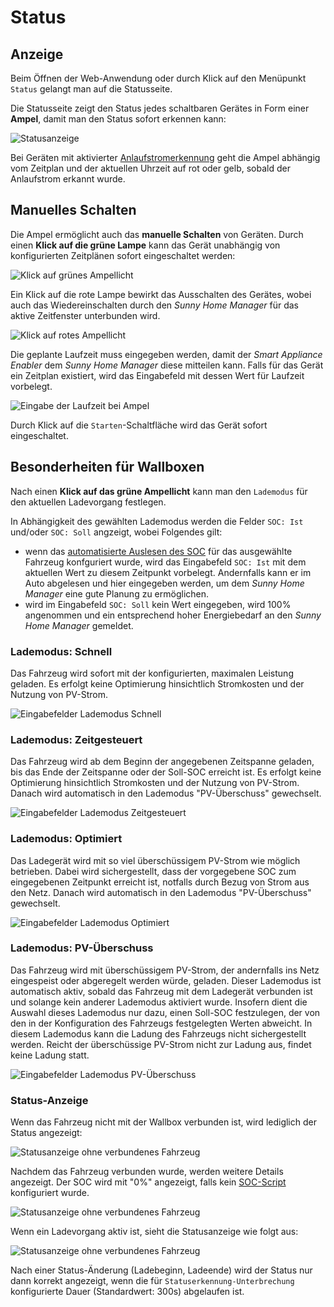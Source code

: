 # Status
## Anzeige
Beim Öffnen der Web-Anwendung oder durch Klick auf den Menüpunkt `Status` gelangt man auf die Statusseite.

Die Statusseite zeigt den Status jedes schaltbaren Gerätes in Form einer **Ampel**, damit man den Status sofort erkennen kann:

![Statusanzeige](../pics/fe/StatusView_DE.png)

Bei Geräten mit aktivierter [Anlaufstromerkennung](StartingCurrentDetection_DE.md) geht die Ampel abhängig vom Zeitplan und der aktuellen Uhrzeit auf rot oder gelb, sobald der Anlaufstrom erkannt wurde.  

## <a name="click-green"></a> Manuelles Schalten

Die Ampel ermöglicht auch das **manuelle Schalten** von Geräten. Durch einen **Klick auf die grüne Lampe** kann das Gerät unabhängig von konfigurierten Zeitplänen sofort eingeschaltet werden:

![Klick auf grünes Ampellicht](../pics/fe/StatusViewGreenHover_DE.png)

Ein Klick auf die rote Lampe bewirkt das Ausschalten des Gerätes, wobei auch das Wiedereinschalten durch den *Sunny Home Manager* für das aktive Zeitfenster unterbunden wird.

![Klick auf rotes Ampellicht](../pics/fe/StatusViewRedHover_DE.png)

Die geplante Laufzeit muss eingegeben werden, damit der *Smart Appliance Enabler* dem *Sunny Home Manager* diese mitteilen kann. Falls für das Gerät ein Zeitplan existiert, wird das Eingabefeld mit dessen Wert für Laufzeit vorbelegt.

![Eingabe der Laufzeit bei Ampel](../pics/fe/StatusEdit_DE.png)

Durch Klick auf die `Starten`-Schaltfläche wird das Gerät sofort eingeschaltet.

## <a name="click-green-ev"></a> Besonderheiten für Wallboxen

Nach einen **Klick auf das grüne Ampellicht** kann man den `Lademodus` für den aktuellen Ladevorgang festlegen.

In Abhängigkeit des gewählten Lademodus werden die Felder `SOC: Ist` und/oder `SOC: Soll` angzeigt, wobei Folgendes gilt:
- wenn das [automatisierte Auslesen des SOC](soc/SOC_DE.md) für das ausgewählte Fahrzeug konfguriert wurde, wird das Eingabefeld `SOC: Ist` mit dem aktuellen Wert zu diesem Zeitpunkt vorbelegt. Andernfalls kann er im Auto abgelesen und hier eingegeben werden, um dem *Sunny Home Manager* eine gute Planung zu ermöglichen.
- wird im Eingabefeld `SOC: Soll` kein Wert eingegeben, wird 100% angenommen und ein entsprechend hoher Energiebedarf an den *Sunny Home Manager* gemeldet.

### Lademodus: Schnell
Das Fahrzeug wird sofort mit der konfigurierten, maximalen Leistung geladen. Es erfolgt keine Optimierung hinsichtlich Stromkosten und der Nutzung von PV-Strom.

![Eingabefelder Lademodus Schnell](../pics/fe/StatusEVEditFast_DE.png)

### Lademodus: Zeitgesteuert
Das Fahrzeug wird ab dem Beginn der angegebenen Zeitspanne geladen, bis das Ende der Zeitspanne oder der Soll-SOC erreicht ist. Es erfolgt keine Optimierung hinsichtlich Stromkosten und der Nutzung von PV-Strom. Danach wird automatisch in den Lademodus "PV-Überschuss" gewechselt.

![Eingabefelder Lademodus Zeitgesteuert](../pics/fe/StatusEVEditTimed_DE.png)

### Lademodus: Optimiert
Das Ladegerät wird mit so viel überschüssigem PV-Strom wie möglich betrieben. Dabei wird sichergestellt, dass der vorgegebene SOC zum eingegebenen Zeitpunkt erreicht ist, notfalls durch Bezug von Strom aus den Netz. Danach wird automatisch in den Lademodus "PV-Überschuss" gewechselt.

![Eingabefelder Lademodus Optimiert](../pics/fe/StatusEVEditOptimized_DE.png)

### Lademodus: PV-Überschuss
Das Fahrzeug wird mit überschüssigem PV-Strom, der andernfalls ins Netz eingespeist oder abgeregelt werden würde, geladen. Dieser Lademodus ist automatisch aktiv, sobald das Fahrzeug mit dem Ladegerät verbunden ist und solange kein anderer Lademodus aktiviert wurde. Insofern dient die Auswahl dieses Lademodus nur dazu, einen Soll-SOC festzulegen, der von den in der Konfiguration des Fahrzeugs festgelegten Werten abweicht. In diesem Lademodus kann die Ladung des Fahrzeugs nicht sichergestellt werden. Reicht der überschüssige PV-Strom nicht zur Ladung aus, findet keine Ladung statt.

![Eingabefelder Lademodus PV-Überschuss](../pics/fe/StatusEVEditExcessEnergy_DE.png)

### Status-Anzeige
Wenn das Fahrzeug nicht mit der Wallbox verbunden ist, wird lediglich der Status angezeigt:

![Statusanzeige ohne verbundenes Fahrzeug](../pics/fe/StatusEVViewNotConnected_DE.png)

Nachdem das Fahrzeug verbunden wurde, werden weitere Details angezeigt. Der SOC wird mit "0%" angezeigt, falls kein [SOC-Script](#fahrzeuge) konfiguriert wurde.

![Statusanzeige ohne verbundenes Fahrzeug](../pics/fe/StatusEVViewConnected_DE.png)

Wenn ein Ladevorgang aktiv ist, sieht die Statusanzeige wie folgt aus:

![Statusanzeige ohne verbundenes Fahrzeug](../pics/fe/StatusEVViewCharging_DE.png)

Nach einer Status-Änderung (Ladebeginn, Ladeende) wird der Status nur dann korrekt angezeigt, wenn die für `Statuserkennung-Unterbrechung` konfigurierte Dauer (Standardwert: 300s) abgelaufen ist.
